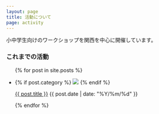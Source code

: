 ```yaml
---
layout: page
title: 活動について
page: activity
---
```


小中学生向けのワークショップを関西を中心に開催しています。 

### これまでの活動
<ul class="posts">
	{% for post in site.posts %}
    <li class="post">
      <p class="post-category">
        {% if post.category %}
          <img src="/images/label-{{ post.category }}.png">
        {% endif %}
      </p>
      <p class="post-info">
        <a href="{{ post.url }}">{{ post.title }}</a>
        <time>{{ post.date | date: "%Y/%m/%d" }}</time>
      </p>
    </li>
	{% endfor %}
</ul>
